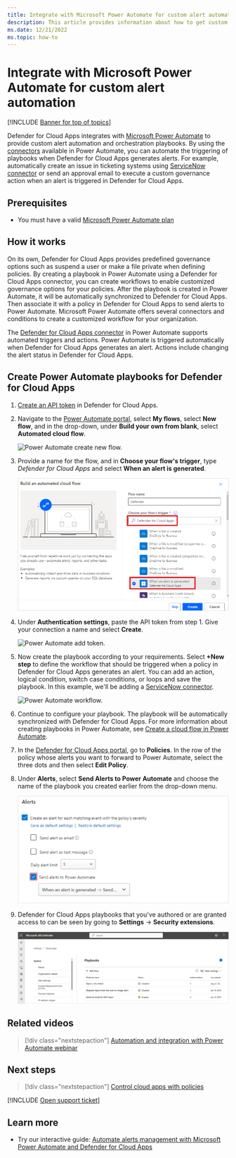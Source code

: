 ```yaml
---
title: Integrate with Microsoft Power Automate for custom alert automation
description: This article provides information about how to get custom alert automation by integrating Microsoft Power Automate with Defender for Cloud Apps.
ms.date: 12/21/2022
ms.topic: how-to
---
```

# Integrate with Microsoft Power Automate for custom alert automation

[!INCLUDE [Banner for top of topics](includes/banner.md)]

Defender for Cloud Apps integrates with [Microsoft Power Automate](/power-automate/getting-started) to provide custom alert automation and orchestration playbooks. By using the [connectors](/connectors/) available in Power Automate, you can automate the triggering of playbooks when Defender for Cloud Apps generates alerts. For example, automatically create an issue in ticketing systems using [ServiceNow connector](/connectors/service-now/) or send an approval email to execute a custom governance action when an alert is triggered in Defender for Cloud Apps.

## Prerequisites

- You must have a valid [Microsoft Power Automate plan](https://flow.microsoft.com/pricing/)

## How it works

On its own, Defender for Cloud Apps provides predefined governance options such as suspend a user or make a file private when defining policies. By creating a playbook in Power Automate using a Defender for Cloud Apps connector, you can create workflows to enable customized governance options for your policies. After the playbook is created in Power Automate, it will be automatically synchronized to Defender for Cloud Apps. Then associate it with a policy in Defender for Cloud Apps to send alerts to Power Automate. Microsoft Power Automate offers several connectors and conditions to create a customized workflow for your organization.

The [Defender for Cloud Apps connector](/connectors/cloudappsecurity/) in Power Automate supports automated triggers and actions. Power Automate is triggered automatically when Defender for Cloud Apps generates an alert. Actions include changing the alert status in Defender for Cloud Apps.

## Create Power Automate playbooks for Defender for Cloud Apps

1. [Create an API token](api-authentication.md) in Defender for Cloud Apps.

1. Navigate to the [Power Automate portal](https://flow.microsoft.com/), select **My flows**, select **New flow**, and in the drop-down, under **Build your own from blank**, select **Automated cloud flow**.

    ![Power Automate create new flow.](media/flow-create-new.png)

1. Provide a name for the flow, and in **Choose your flow's trigger**, type *Defender for Cloud Apps* and select **When an alert is generated**.

    ![Power Automate when an alert is generated.](media/flow-when-alert.png)

1. Under **Authentication settings**, paste the API token from step 1. Give your connection a name and select **Create**.

    ![Power Automate add token.](media/add-token.png)

1. Now create the playbook according to your requirements. Select **+New step** to define the workflow that should be triggered when a policy in Defender for Cloud Apps generates an alert. You can add an action, logical condition, switch case conditions, or loops and save the playbook. In this example, we'll be adding a [ServiceNow connector](/connectors/service-now/).

    ![Power Automate workflow.](media/flow-workflow.png)

1. Continue to configure your playbook. The playbook will be automatically synchronized with Defender for Cloud Apps. For more information about creating playbooks in Power Automate, see [Create a cloud flow in Power Automate](/power-automate/get-started-logic-flow).
1. In the [Defender for Cloud Apps portal](https://portal.cloudappsecurity.com/), go to **Policies**. In the row of the policy whose alerts you want to forward to Power Automate, select the three dots and then select **Edit Policy**.
1. Under **Alerts**, select **Send Alerts to Power Automate** and choose the name of the playbook you created earlier from the drop-down menu.

    ![Enable Power Automate in Defender for Cloud Apps portal.](media/flow-alerts-config.png)

1. Defender for Cloud Apps playbooks that you've authored or are granted access to can be seen by going to **Settings** -> **Security extensions**.

    ![view playbooks in Defender for Cloud Apps.](media/flow-extensions.png)

## Related videos

> [!div class="nextstepaction"]
> [Automation and integration with Power Automate webinar](webinars.md#on-demand-webinars)

## Next steps

> [!div class="nextstepaction"]
> [Control cloud apps with policies](control-cloud-apps-with-policies.md)

[!INCLUDE [Open support ticket](includes/support.md)]

## Learn more

- Try our interactive guide: [Automate alerts management with Microsoft Power Automate and Defender for Cloud Apps](https://mslearn.cloudguides.com/guides/Automate%20alerts%20management%20with%20Microsoft%20Power%20Automate%20and%20Cloud%20App%20Security)
